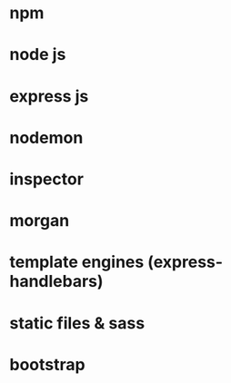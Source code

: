 # npm

# node js

# express js

# nodemon

# inspector

# morgan

# template engines (express-handlebars)

# static files & sass

# bootstrap